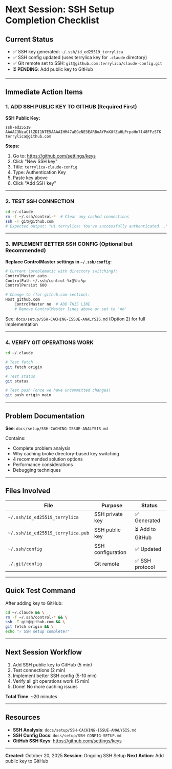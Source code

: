 # Next Session: SSH Setup Completion Checklist

## Current Status

- ✅ SSH key generated: `~/.ssh/id_ed25519_terrylica`
- ✅ SSH config updated (uses terrylica key for `.claude` directory)
- ✅ Git remote set to SSH: `git@github.com:terrylica/claude-config.git`
- ⏳ **PENDING**: Add public key to GitHub

---

## Immediate Action Items

### **1. ADD SSH PUBLIC KEY TO GITHUB** (Required First)

**SSH Public Key:**

```
ssh-ed25519 AAAAC3NzaC1lZDI1NTE5AAAAIHM47aEGeNE3EARBoAYPmXUfZaHLPrpoHn7l48FFzSTK terrylica@github.com
```

**Steps:**

1. Go to: https://github.com/settings/keys
2. Click "New SSH key"
3. Title: `terrylica-claude-config`
4. Type: Authentication Key
5. Paste key above
6. Click "Add SSH key"

---

### **2. TEST SSH CONNECTION**

```bash
cd ~/.claude
rm -f ~/.ssh/control-*  # Clear any cached connections
ssh -T git@github.com
# Expected output: "Hi terrylica! You've successfully authenticated..."
```

---

### **3. IMPLEMENT BETTER SSH CONFIG** (Optional but Recommended)

**Replace ControlMaster settings in `~/.ssh/config`:**

```bash
# Current (problematic with directory switching):
ControlMaster auto
ControlPath ~/.ssh/control-%r@%h:%p
ControlPersist 600

# Change to (for github.com section):
Host github.com
    ControlMaster no  # ADD THIS LINE
    # Remove ControlMaster lines above or set to 'no'
```

See: `docs/setup/SSH-CACHING-ISSUE-ANALYSIS.md` (Option 2) for full implementation

---

### **4. VERIFY GIT OPERATIONS WORK**

```bash
cd ~/.claude

# Test fetch
git fetch origin

# Test status
git status

# Test push (once we have uncommitted changes)
git push origin main
```

---

## Problem Documentation

**See**: `docs/setup/SSH-CACHING-ISSUE-ANALYSIS.md`

Contains:

- Complete problem analysis
- Why caching broke directory-based key switching
- 4 recommended solution options
- Performance considerations
- Debugging techniques

---

## Files Involved

| File                              | Purpose           | Status           |
| --------------------------------- | ----------------- | ---------------- |
| `~/.ssh/id_ed25519_terrylica`     | SSH private key   | ✅ Generated     |
| `~/.ssh/id_ed25519_terrylica.pub` | SSH public key    | ⏳ Add to GitHub |
| `~/.ssh/config`                   | SSH configuration | ✅ Updated       |
| `./.git/config`                   | Git remote        | ✅ SSH protocol  |

---

## Quick Test Command

After adding key to GitHub:

```bash
cd ~/.claude && \
rm -f ~/.ssh/control-* && \
ssh -T git@github.com && \
git fetch origin && \
echo "✓ SSH setup complete!"
```

---

## Next Session Workflow

1. Add SSH public key to GitHub (5 min)
2. Test connections (2 min)
3. Implement better SSH config (5-10 min)
4. Verify all git operations work (5 min)
5. Done! No more caching issues

**Total Time**: ~20 minutes

---

## Resources

- **SSH Analysis**: `docs/setup/SSH-CACHING-ISSUE-ANALYSIS.md`
- **SSH Config Docs**: `docs/setup/SSH-CONFIG-SETUP.md`
- **GitHub SSH Keys**: https://github.com/settings/keys

---

**Created**: October 20, 2025
**Session**: Ongoing SSH Setup
**Next Action**: Add public key to GitHub
